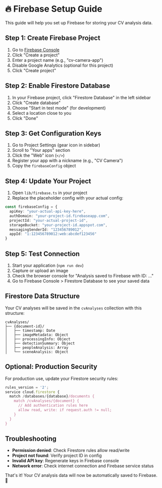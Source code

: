 # 🔥 Firebase Setup Guide

This guide will help you set up Firebase for storing your CV analysis data.

## Step 1: Create Firebase Project

1. Go to [Firebase Console](https://console.firebase.google.com/)
2. Click "Create a project"
3. Enter a project name (e.g., "cv-camera-app")
4. Disable Google Analytics (optional for this project)
5. Click "Create project"

## Step 2: Enable Firestore Database

1. In your Firebase project, click "Firestore Database" in the left sidebar
2. Click "Create database"
3. Choose "Start in test mode" (for development)
4. Select a location close to you
5. Click "Done"

## Step 3: Get Configuration Keys

1. Go to Project Settings (gear icon in sidebar)
2. Scroll to "Your apps" section
3. Click the "Web" icon (`</>`)
4. Register your app with a nickname (e.g., "CV Camera")
5. Copy the `firebaseConfig` object

## Step 4: Update Your Project

1. Open `lib/firebase.ts` in your project
2. Replace the placeholder config with your actual config:

```typescript
const firebaseConfig = {
  apiKey: "your-actual-api-key-here",
  authDomain: "your-project-id.firebaseapp.com",
  projectId: "your-actual-project-id",
  storageBucket: "your-project-id.appspot.com",
  messagingSenderId: "123456789012",
  appId: "1:123456789012:web:abcdef123456"
}
```

## Step 5: Test Connection

1. Start your application (`npm run dev`)
2. Capture or upload an image
3. Check the browser console for "Analysis saved to Firebase with ID: ..."
4. Go to Firebase Console > Firestore Database to see your saved data

## Firestore Data Structure

Your CV analyses will be saved in the `cvAnalyses` collection with this structure:

```
cvAnalyses/
├── {document-id}/
│   ├── timestamp: Date
│   ├── imageMetadata: Object
│   ├── processingInfo: Object
│   ├── detectionSummary: Object
│   ├── peopleAnalysis: Array
│   └── sceneAnalysis: Object
```

## Optional: Production Security

For production use, update your Firestore security rules:

```javascript
rules_version = '2';
service cloud.firestore {
  match /databases/{database}/documents {
    match /cvAnalyses/{document} {
      // Add authentication rules here
      allow read, write: if request.auth != null;
    }
  }
}
```

## Troubleshooting

- **Permission denied**: Check Firestore rules allow read/write
- **Project not found**: Verify project ID in config
- **Invalid API key**: Regenerate keys in Firebase console
- **Network error**: Check internet connection and Firebase service status

That's it! Your CV analysis data will now be automatically saved to Firebase. 🎉 